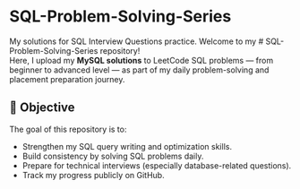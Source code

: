 # SQL-Problem-Solving-Series
My solutions for SQL Interview Questions practice.
Welcome to my # SQL-Problem-Solving-Series repository!  
Here, I upload my **MySQL solutions** to LeetCode SQL problems — from beginner to advanced level — as part of my daily problem-solving and placement preparation journey.
## 🎯 Objective
The goal of this repository is to:
- Strengthen my SQL query writing and optimization skills.  
- Build consistency by solving SQL problems daily.  
- Prepare for technical interviews (especially database-related questions).  
- Track my progress publicly on GitHub.

